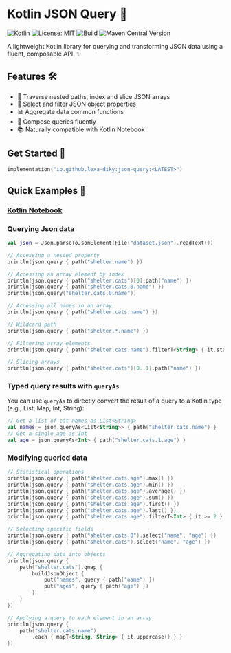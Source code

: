 # Kotlin JSON Query 🚀

[![Kotlin](https://img.shields.io/badge/kotlin-2.1.20-blue.svg)](https://kotlinlang.org/)
[![License: MIT](https://img.shields.io/badge/License-MIT-yellow.svg)](LICENSE)
[![Build](https://img.shields.io/github/actions/workflow/status/lexa-diky/json-query-kt/gradle.yml?branch=main)](https://github.com/lexa-diky/json-query-kt/actions)
![Maven Central Version](https://img.shields.io/maven-central/v/io.github.lexa-diky/json-query)

A lightweight Kotlin library for querying and transforming JSON data using a fluent, composable API. ✨

## Features 🛠️

- 🧭 Traverse nested paths, index and slice JSON arrays
- 🔎 Select and filter JSON object properties
- 📊 Aggregate data common functions
- 🧩 Compose queries fluently
- 📚 Naturally compatible with Kotlin Notebook

## Get Started 🚀

```kotlin
implementation("io.github.lexa-diky:json-query:<LATEST>")
```

## Quick Examples 🚦

### [Kotlin Notebook](./example/notebook.ipynb)

### Querying Json data

```kotlin
val json = Json.parseToJsonElement(File("dataset.json").readText())

// Accessing a nested property
println(json.query { path("shelter.name") })

// Accessing an array element by index
println(json.query { path("shelter.cats")[0].path("name") })
println(json.query { path("shelter.cats.0.name") })
println(json.query("shelter.cats.0.name"))

// Accessing all names in an array
println(json.query { path("shelter.cats.name") })

// Wildcard path
println(json.query { path("shelter.*.name") })

// Filtering array elements
println(json.query { path("shelter.cats.name").filterT<String> { it.startsWith("M") } })

// Slicing arrays
println(json.query { path("shelter.cats")[0..1].path("name") })
```

### Typed query results with `queryAs`

You can use `queryAs` to directly convert the result of a query to a Kotlin type (e.g., List, Map, Int, String):

```kotlin
// Get a list of cat names as List<String>
val names = json.queryAs<List<String>> { path("shelter.cats.name") }
// Get a single age as Int
val age = json.queryAs<Int> { path("shelter.cats.1.age") }
```

### Modifying queried data

```kotlin
// Statistical operations
println(json.query { path("shelter.cats.age").max() })
println(json.query { path("shelter.cats.age").min() })
println(json.query { path("shelter.cats.age").average() })
println(json.query { path("shelter.cats.age").sum() })
println(json.query { path("shelter.cats.age").first() })
println(json.query { path("shelter.cats.age").last() })
println(json.query { path("shelter.cats.age").filterT<Int> { it >= 2 }.size() })

// Selecting specific fields
println(json.query { path("shelter.cats.0").select("name", "age") })
println(json.query { path("shelter.cats").select("name", "age") })

// Aggregating data into objects
println(json.query {
    path("shelter.cats").qmap {
        buildJsonObject {
            put("names", query { path("name") })
            put("ages", query { path("age") })
        }
    }
})

// Applying a query to each element in an array
println(json.query {
    path("shelter.cats.name")
        .each { mapT<String, String> { it.uppercase() } }
})
```
